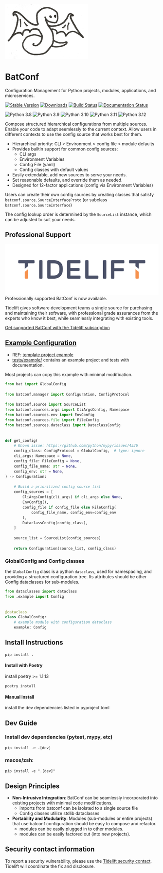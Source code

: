 
![Logo](https://github.com/lundybernard/batconf/blob/main/docs/source/_static/batconf-logo.png?raw=true)


# BatConf
Configuration Management for Python projects, modules, applications, 
and microservices.

[![Stable Version](https://img.shields.io/pypi/v/batconf?color=blue)](https://pypi.org/project/batconf/)
[![Downloads](https://img.shields.io/pypi/dm/batconf)](https://pypistats.org/packages/batconf)
[![Build Status](https://github.com/lundybernard/batconf/actions/workflows/tests.yml/badge.svg)](https://github.com/lundybernard/batconf/actions)
[![Documentation Status](https://readthedocs.org/projects/batconf/badge/?version=latest)](https://batconf.readthedocs.io/en/latest/)

![Python 3.8](https://img.shields.io/badge/Python-3.8-blue)
![Python 3.9](https://img.shields.io/badge/Python-3.9-blue)
![Python 3.10](https://img.shields.io/badge/Python-3.10-blue)
![Python 3.11](https://img.shields.io/badge/Python-3.11-blue)
![Python 3.12](https://img.shields.io/badge/Python-3.12-blue)

Compose structured hierarchical configurations from multiple sources.
Enable your code to adapt seemlessly to the current context.
Allow users in different contexts to use the config source that works best for
them.

* Hierarchical priority: CLI > Environment > config file > module defaults
* Provides builtin support for common config sources:
  * CLI args
  * Environment Variables
  * Config File (yaml)
  * Config classes with default values
* Easily extendable, add new sources to serve your needs.
* Set reasonable defaults, and override them as needed.
* Designed for 12-factor applications (config via Environment Variables)

Users can create their own config sources
by creating classes that satisfy `batconf.source.SourceInterfaceProto`
(or subclass `batconf.source.SourceInterface`)

The config lookup order is determined by the `SourceList` instance,
which can be adjusted to suit your needs.


## Professional Support
![Tidelift Logo](docs/source/_static/Tidelift_Logos_RGB_Tidelift_Mark_On-White.png)
Professionally supported BatConf is now available.

Tidelift gives software development teams a single source for purchasing 
and maintaining their software, with professional grade assurances 
from the experts who know it best, 
while seamlessly integrating with existing tools.

[Get supported BatConf with the Tidelift subscription](
https://tidelift.com/subscription/pkg/pypi-batconf?utm_source=pypi-batconf&utm_medium=readme
)


## [Example Configuration](tests/example/)
* REF: [template project example](https://github.com/lundybernard/project_template/blob/main/bat/conf.py)
* [tests/example/](/tests/example) contains an example project and tests
with documentation.

Most projects can copy this example with minimal modification.

```python
from bat import GlobalConfig

from batconf.manager import Configuration, ConfigProtocol

from batconf.source import SourceList
from batconf.sources.args import CliArgsConfig, Namespace
from batconf.sources.env import EnvConfig
from batconf.sources.file import FileConfig
from batconf.sources.dataclass import DataclassConfig


def get_config(
    # Known issue: https://github.com/python/mypy/issues/4536
    config_class: ConfigProtocol = GlobalConfig,  # type: ignore
    cli_args: Namespace = None,
    config_file: FileConfig = None,
    config_file_name: str = None,
    config_env: str = None,
) -> Configuration:

    # Build a prioritized config source list
    config_sources = [
        CliArgsConfig(cli_args) if cli_args else None,
        EnvConfig(),
        config_file if config_file else FileConfig(
            config_file_name, config_env=config_env
        ),
        DataclassConfig(config_class),
    ]

    source_list = SourceList(config_sources)

    return Configuration(source_list, config_class)
```
### GlobalConfig and Config classes
the `GlobalConfig` class is a python `dataclass`, used for namespacing,
and providing a structured configuration tree.
Its attributes should be other Config dataclasses for sub-modules.

```python
from dataclasses import dataclass
from .example import Config


@dataclass
class GlobalConfig:
    # example module with configuration dataclass
    example: Config
```


## Install Instructions
`pip install .`

#### Install with Poetry
install poetry >= 1.1.13

`poetry install`

#### Manual install
install the dev dependencies listed in pyproject.toml


## Dev Guide
### Install dev dependencies (pytest, mypy, etc)
`pip install -e .[dev]`

### macos/zsh:
`pip install -e ".[dev]"`

## Design Principles
* **Non-Intrusive Integration**: BatConf can be seamlessly incorporated 
  into existing projects with minimal code modifications.
  * imports from batconf can be isolated to a single source file
  * Config classes utilize stdlib dataclasses
* **Portability and Modularity**: Modules (sub-modules or entire projects) that use batconf configuration
  should be easy to compose and refactor.
  * modules can be easily plugged in to other modules.
  * modules can be easily factored out (into new projects).


## Security contact information
To report a security vulnerability, please use the
[Tidelift security contact](https://tidelift.com/security).
Tidelift will coordinate the fix and disclosure.
